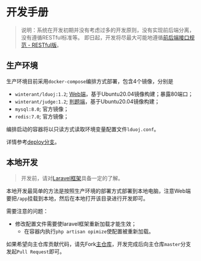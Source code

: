# 开发手册

>说明：系统在开发初期并没有考虑过多的开发原则，没有实现前后端分离，没有遵循RESTful标准等。
即日起，开发将尽最大可能地遵循[前后端接口规范 - RESTful版](https://github.com/winterant/restful-api-specification)。

## 生产环境

生产环境目前采用`docker-compose`编排方式部署，包含4个镜像，分别是
- `winterant/lduoj:1.2`; [Web端](https://github.com/winterant/OnlineJudge)，基于Ubuntu20.04镜像构建；暴露80端口；
- `winterant/judge:1.2`; [判题端](https://github.com/winterant/judge)，基于Ubuntu20.04镜像构建；
- `mysql:8.0`; 官方镜像；
- `redis:7.0`; 官方镜像；

编排启动的容器将以只读方式读取环境变量配置文件`lduoj.conf`。

详情参考[deploy分支](https://github.com/winterant/OnlineJudge/tree/deploy)。

## 本地开发

>开发前，请对[Laravel框架](https://learnku.com/docs/laravel/6.x)具备一定的了解。

本地开发最简单的方法是按照生产环境的部署方式部署到本地电脑，注意Web端要把`/app`挂载到本地，然后在本地打开该目录进行开发即可。

需要注意的问题：
- 修改配置文件需要使laravel框架重新加载才能生效；
  - 在容器内执行`php artisan opimize`使配置被重新加载。

如果希望向主仓库贡献代码，请先Fork[主仓库](https://github.com/winterant/OnlineJudge)，开发完成后向主仓库`master`分支发起`Pull Request`即可。
